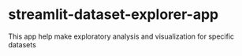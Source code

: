 # streamlit-dataset-explorer-app
This app help make exploratory analysis and visualization for specific datasets
